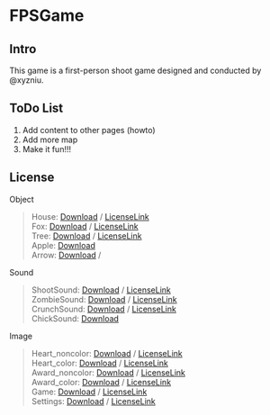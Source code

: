 # FPSGame

## Intro
This game is a first-person shoot game designed and conducted by @xyzniu.

## ToDo List
1. Add content to other pages (howto)
2. Add more map
3. Make it fun!!! 

## License

Object
> House: [Download](https://www.turbosquid.com/FullPreview/Index.cfm/ID/487223) / [LicenseLink](https://blog.turbosquid.com/royalty-free-license/)  
> Fox: [Download](https://clara.io/view/1a03ac6b-d6b5-4c2d-9f1a-c80068311396) / [LicenseLink](https://clara.io/legal/terms-of-service)  
> Tree: [Download](https://sketchfab.com/3d-models/low-poly-trees-2e70c34af8994852acd4b9ffce596336) / [LicenseLink](https://creativecommons.org/licenses/by/4.0/)  
> Apple: [Download](https://free3d.com/3d-model/apple-84734.html)   
> Arrow: [Download](https://clara.io/view/35772fe9-079f-4b9c-ac00-3823ad61b12a) /   

Sound  
> ShootSound: [Download](https://freesound.org/people/volivieri/sounds/37155/) / [LicenseLink](https://creativecommons.org/licenses/by/3.0/)  
> ZombieSound: [Download](https://freesound.org/people/mrh4hn/sounds/426627/) / [LicenseLink](https://creativecommons.org/licenses/by/3.0/)  
> CrunchSound: [Download](https://freesound.org/people/MATTIX/sounds/348112/) / [LicenseLink](https://creativecommons.org/licenses/by/3.0/)  
> ChickSound: [Download](https://freesound.org/people/Breviceps/sounds/468443/)

Image
> Heart_noncolor: [Download](https://www.flaticon.com/free-icon/like_149219) / [LicenseLink](https://file000.flaticon.com/downloads/license/license.pdf)  
> Heart_color: [Download](https://www.flaticon.com/free-icon/like_148838) / [LicenseLink](https://file000.flaticon.com/downloads/license/license.pdf)  
> Award_noncolor: [Download](https://www.flaticon.com/free-icon/award_1592707) / [LicenseLink](https://file000.flaticon.com/downloads/license/license.pdf)    
> Award_color: [Download](https://www.flaticon.com/free-icon/award_1592809) / [LicenseLink](https://file000.flaticon.com/downloads/license/license.pdf)  
> Game: [Download](https://www.flaticon.com/free-icon/game-controller_1670772) / [LicenseLink](https://file000.flaticon.com/downloads/license/license.pdf)  
> Settings: [Download](https://www.flaticon.com/free-icon/settings_148912) / [LicenseLink](https://file000.flaticon.com/downloads/license/license.pdf)    